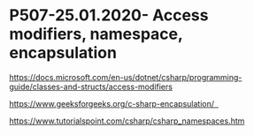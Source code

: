 # P507-25.01.2020- Access modifiers, namespace, encapsulation



https://docs.microsoft.com/en-us/dotnet/csharp/programming-guide/classes-and-structs/access-modifiers

https://www.geeksforgeeks.org/c-sharp-encapsulation/  

https://www.tutorialspoint.com/csharp/csharp_namespaces.htm
